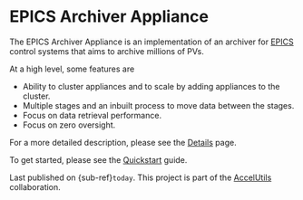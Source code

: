# EPICS Archiver Appliance

The EPICS Archiver Appliance is an implementation of an archiver for
[EPICS](http://www.aps.anl.gov/epics/index.php) control systems that
aims to archive millions of PVs.


At a high level, some features are

- Ability to cluster appliances and to scale by adding appliances to
    the cluster.
- Multiple stages and an inbuilt process to move data between the
    stages.
- Focus on data retrieval performance.
- Focus on zero oversight.

For a more detailed description, please see the [Details](developer/details)
page.

To get started, please see the [Quickstart](sysadmin/quickstart) guide.

Last published on {sub-ref}`today`. This project is part of the
[AccelUtils](http://accelutils.sourceforge.net/) collaboration.
